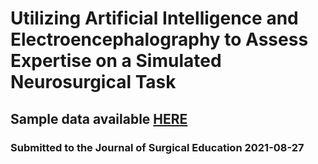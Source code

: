# Utilizing Artificial Intelligence and Electroencephalography to Assess Expertise on a Simulated Neurosurgical Task
## Sample data available  [HERE](https://www.dropbox.com/s/s86ntxdfayizwcl/data-sample.csv?dl=0)
### Submitted to the Journal of Surgical Education 2021-08-27
